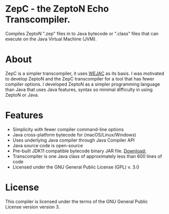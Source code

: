 # ZepC - the ZeptoN Echo Transcompiler. 

Compiles ZeptoN ".zep" files in to Java bytecode or ".class" files that can execute on the Java Virtual Machine (JVM).

About
=============================

ZepC is a simpler transcompiler, it uses [WEJAC](https://wgilreath.github.io/WEJAC/) as its basis. I was motivated to develop ZeptoN  and the ZepC transcompiler for a tool that has fewer compiler options. I developed ZeptoN as a simpler programming language than Java that uses Java features, syntax so minimal difficulty in using ZeptoN or Java.

Features
========

* Simplicity with fewer compiler command-line options
* Java cross-platform bytecode for (macOS/Linux/Windows) 
* Uses underlying Java compiler through Java Compiler API
* Java source code is open-source
* Pre-built JDK11 compatible bytecode binary JAR file. [Download:](https://github.com/wgilreath/ZeptoN/raw/master/ZepC.jdk11.jar)
* Transcompiler is one Java class of approximately less than 600 lines of code
* Licensed under the GNU General Public License (GPL) v. 3.0

License
===============================

This compiler is licensed under the terms of the GNU General Public License version version 3. 
